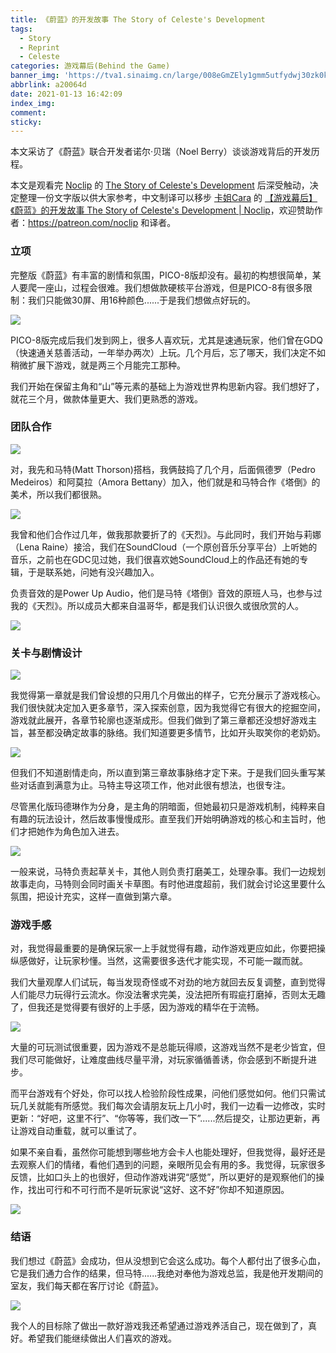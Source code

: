 ```yaml
---
title: 《蔚蓝》的开发故事 The Story of Celeste's Development
tags:
  - Story
  - Reprint
  - Celeste
categories: 游戏幕后(Behind the Game)
banner_img: 'https://tva1.sinaimg.cn/large/008eGmZEly1gmm5utfydwj30zk0k00w9.jpg'
abbrlink: a20064d
date: 2021-01-13 16:42:09
index_img:
comment:
sticky:
---
```




本文采访了《蔚蓝》联合开发者诺尔·贝瑞（Noel Berry）谈谈游戏背后的开发历程。

<!--more-->



本文是观看完 [Noclip](https://www.youtube.com/channel/UC0fDG3byEcMtbOqPMymDNbw) 的 [The Story of Celeste's Development](https://www.youtube.com/watch?v=c3mbELVqAmo&feature=youtu.be) 后深受触动，决定整理一份文字版以供大家参考，中文制译可以移步 [卡姐Cara](https://space.bilibili.com/180052141) 的 [【游戏幕后】《蔚蓝》的开发故事 The Story of Celeste's Development | Noclip](https://www.bilibili.com/video/BV1fJ41137HE)，欢迎赞助作者：https://patreon.com/noclip 和译者。



### 立项

完整版《蔚蓝》有丰富的剧情和氛围，PICO-8版却没有。最初的构想很简单，某人要爬一座山，过程会很难。我们想做款硬核平台游戏，但是PICO-8有很多限制：我们只能做30屏、用16种颜色......于是我们想做点好玩的。

![](https://tva1.sinaimg.cn/large/008eGmZEly1gmm6b40229j311y0lcwlm.jpg)



PICO-8版完成后我们发到网上，很多人喜欢玩，尤其是速通玩家，他们曾在GDQ（快速通关慈善活动，一年举办两次）上玩。几个月后，忘了哪天，我们决定不如稍微扩展下游戏，就是两三个月能完工那种。

我们开始在保留主角和“山”等元素的基础上为游戏世界构思新内容。我们想好了，就花三个月，做款体量更大、我们更熟悉的游戏。



### 团队合作

![](https://tva1.sinaimg.cn/large/008eGmZEly1gmm6q1krf4j311y0lc79s.jpg)

对，我先和马特(Matt Thorson)搭档，我俩鼓捣了几个月，后面佩德罗（Pedro Medeiros）和阿莫拉（Amora Bettany）加入，他们就是和马特合作《塔倒》的美术，所以我们都很熟。

![](https://tva1.sinaimg.cn/large/008eGmZEly1gmm6uv1usqj311y0lcwzq.jpg)

我曾和他们合作过几年，做我那款要折了的《天烈》。与此同时，我们开始与莉娜（Lena Raine）接洽，我们在SoundCloud（一个原创音乐分享平台）上听她的音乐，之前也在GDC见过她，我们很喜欢她SoundCloud上的作品还有她的专辑，于是联系她，问她有没兴趣加入。

负责音效的是Power Up Audio，他们是马特《塔倒》音效的原班人马，也参与过我的《天烈》。所以成员大都来自温哥华，都是我们认识很久或很欣赏的人。

![](https://tva1.sinaimg.cn/large/008eGmZEly1gmm6v8v3g6j311y0lctsp.jpg)





### 关卡与剧情设计

![](https://tva1.sinaimg.cn/large/008eGmZEly1gmm70wmqdhj311y0lcb24.jpg)

我觉得第一章就是我们曾设想的只用几个月做出的样子，它充分展示了游戏核心。我们很快就决定加入更多章节，深入探索创意，因为我觉得它有很大的挖掘空间，游戏就此展开，各章节轮廓也逐渐成形。但我们做到了第三章都还没想好游戏主旨，甚至都没确定故事的脉络。我们知道要更多情节，比如开头取笑你的老奶奶。

![](https://tva1.sinaimg.cn/large/008eGmZEly1gmm76jarv9j311y0lctpe.jpg)

但我们不知道剧情走向，所以直到第三章故事脉络才定下来。于是我们回头重写某些对话直到满意为止。马特主导这项工作，他对此很有想法，也很专注。

尽管黑化版玛德琳作为分身，是主角的阴暗面，但她最初只是游戏机制，纯粹来自有趣的玩法设计，然后故事慢慢成形。直至我们开始明确游戏的核心和主旨时，他们才把她作为角色加入进去。

![](https://tva1.sinaimg.cn/large/008eGmZEly1gmm7bkxeq8j311y0lc1ex.jpg)



一般来说，马特负责起草关卡，其他人则负责打磨美工，处理杂事。我们一边规划故事走向，马特则会同时画关卡草图。有时他进度超前，我们就会讨论这里要什么氛围，把设计充实，这样一直做到第六章。



### 游戏手感

对，我觉得最重要的是确保玩家一上手就觉得有趣，动作游戏更应如此，你要把操纵感做好，让玩家秒懂。当然，这需要很多迭代才能实现，不可能一蹴而就。

我们大量观摩人们试玩，每当发现奇怪或不对劲的地方就回去反复调整，直到觉得人们能尽力玩得行云流水。你没法奢求完美，没法把所有瑕疵打磨掉，否则太无趣了，但我还是觉得要有很好的上手感，因为游戏的精华在于流畅。

![](https://tva1.sinaimg.cn/large/008eGmZEly1gmm83nyuu3j311y0lce4v.jpg)

大量的可玩测试很重要，因为游戏不是总能玩得顺，这游戏当然不是老少皆宜，但我们尽可能做好，让难度曲线尽量平滑，对玩家循循善诱，你会感到不断提升进步。

而平台游戏有个好处，你可以找人检验阶段性成果，问他们感觉如何。他们只需试玩几关就能有所感觉。我们每次会请朋友玩上几小时，我们一边看一边修改，实时更新：“好吧，这里不行”、“你等等，我们改一下”......然后提交，让那边更新，再让游戏自动重载，就可以重试了。

如果不亲自看，虽然你可能想到哪些地方会卡人也能处理好，但我觉得，最好还是去观察人们的情绪，看他们遇到的问题，亲眼所见会有用的多。我觉得，玩家很多反馈，比如口头上的也很好，但动作游戏讲究“感觉”，所以更好的是观察他们的操作，找出可行和不可行而不是听玩家说“这好、这不好”你却不知道原因。

![](https://tva1.sinaimg.cn/large/008eGmZEly1gmm84llu9cj311y0lcqjj.jpg)



### 结语

我们想过《蔚蓝》会成功，但从没想到它会这么成功。每个人都付出了很多心血，它是我们通力合作的结果，但马特......我绝对奉他为游戏总监，我是他开发期间的室友，我们每天都在客厅讨论《蔚蓝》。

![](https://tva1.sinaimg.cn/large/008eGmZEly1gmm85mpkkmj311y0lc1kx.jpg)

我个人的目标除了做出一款好游戏我还希望通过游戏养活自己，现在做到了，真好。希望我们能继续做出人们喜欢的游戏。

